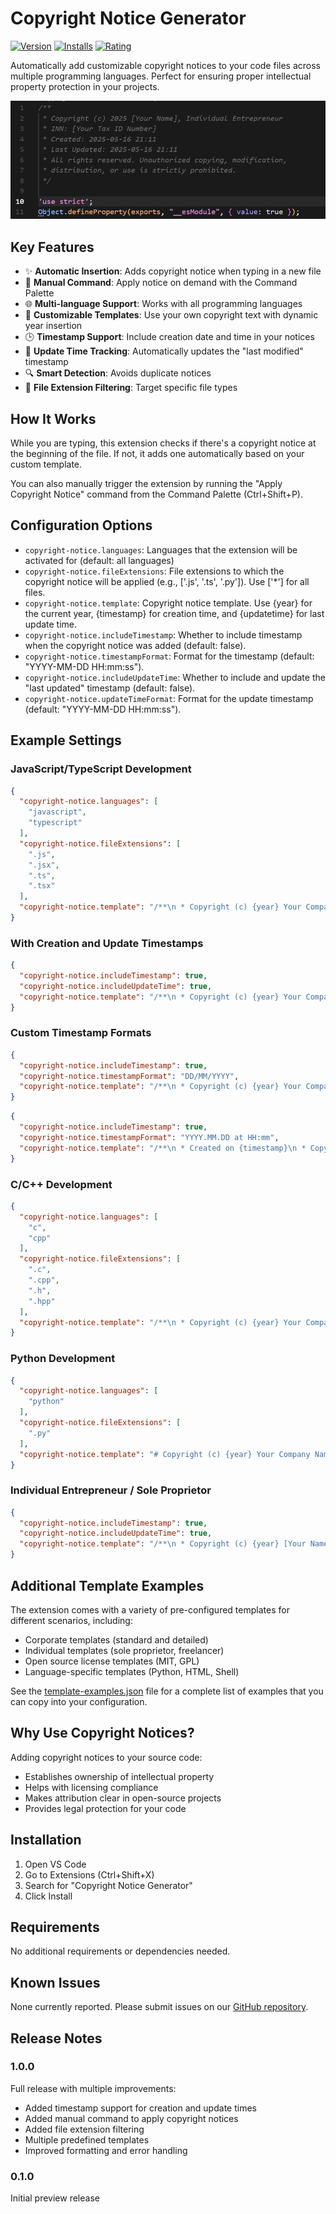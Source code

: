 # Copyright Notice Generator

[![Version](https://img.shields.io/badge/version-1.0.0-blue.svg)](https://marketplace.visualstudio.com/items?itemName=bivex.copyright-notice)
[![Installs](https://img.shields.io/badge/installs-new-brightgreen.svg)](https://marketplace.visualstudio.com/items?itemName=bivex.copyright-notice)
[![Rating](https://img.shields.io/badge/rating-5%20stars-yellow.svg)](https://marketplace.visualstudio.com/items?itemName=bivex.copyright-notice)

Automatically add customizable copyright notices to your code files across multiple programming languages. Perfect for ensuring proper intellectual property protection in your projects.

![Extension Demo](images/image.png)

## Key Features

- ✨ **Automatic Insertion**: Adds copyright notice when typing in a new file
- 🔄 **Manual Command**: Apply notice on demand with the Command Palette
- 🌐 **Multi-language Support**: Works with all programming languages
- 📝 **Customizable Templates**: Use your own copyright text with dynamic year insertion
- 🕒 **Timestamp Support**: Include creation date and time in your notices
- 🔄 **Update Time Tracking**: Automatically updates the "last modified" timestamp
- 🔍 **Smart Detection**: Avoids duplicate notices
- 🧩 **File Extension Filtering**: Target specific file types

## How It Works

While you are typing, this extension checks if there's a copyright notice at the beginning of the file. If not, it adds one automatically based on your custom template.

You can also manually trigger the extension by running the "Apply Copyright Notice" command from the Command Palette (Ctrl+Shift+P).

## Configuration Options

- `copyright-notice.languages`: Languages that the extension will be activated for (default: all languages)
- `copyright-notice.fileExtensions`: File extensions to which the copyright notice will be applied (e.g., ['.js', '.ts', '.py']). Use ['*'] for all files.
- `copyright-notice.template`: Copyright notice template. Use {year} for the current year, {timestamp} for creation time, and {updatetime} for last update time.
- `copyright-notice.includeTimestamp`: Whether to include timestamp when the copyright notice was added (default: false).
- `copyright-notice.timestampFormat`: Format for the timestamp (default: "YYYY-MM-DD HH:mm:ss").
- `copyright-notice.includeUpdateTime`: Whether to include and update the "last updated" timestamp (default: false).
- `copyright-notice.updateTimeFormat`: Format for the update timestamp (default: "YYYY-MM-DD HH:mm:ss").

## Example Settings

### JavaScript/TypeScript Development

```json
{
  "copyright-notice.languages": [
    "javascript", 
    "typescript"
  ],
  "copyright-notice.fileExtensions": [
    ".js",
    ".jsx",
    ".ts",
    ".tsx"
  ],
  "copyright-notice.template": "/**\n * Copyright (c) {year} Your Company Name\n * All rights reserved.\n */\n\n"
}
```

### With Creation and Update Timestamps

```json
{
  "copyright-notice.includeTimestamp": true,
  "copyright-notice.includeUpdateTime": true,
  "copyright-notice.template": "/**\n * Copyright (c) {year} Your Company Name\n * Created: {timestamp}\n * Last Updated: {updatetime}\n * All rights reserved.\n */\n\n"
}
```

### Custom Timestamp Formats

```json
{
  "copyright-notice.includeTimestamp": true,
  "copyright-notice.timestampFormat": "DD/MM/YYYY",
  "copyright-notice.template": "/**\n * Copyright (c) {year} Your Company Name\n * Date: {timestamp}\n * All rights reserved.\n */\n\n"
}
```

```json
{
  "copyright-notice.includeTimestamp": true,
  "copyright-notice.timestampFormat": "YYYY.MM.DD at HH:mm",
  "copyright-notice.template": "/**\n * Created on {timestamp}\n * Copyright (c) {year} Your Company Name\n * All rights reserved.\n */\n\n"
}
```

### C/C++ Development

```json
{
  "copyright-notice.languages": [
    "c",
    "cpp"
  ],
  "copyright-notice.fileExtensions": [
    ".c",
    ".cpp",
    ".h",
    ".hpp"
  ],
  "copyright-notice.template": "/**\n * Copyright (c) {year} Your Company Name\n * All rights reserved.\n */\n\n"
}
```

### Python Development

```json
{
  "copyright-notice.languages": [
    "python"
  ],
  "copyright-notice.fileExtensions": [
    ".py"
  ],
  "copyright-notice.template": "# Copyright (c) {year} Your Company Name\n# All rights reserved.\n\n"
}
```

### Individual Entrepreneur / Sole Proprietor

```json
{
  "copyright-notice.includeTimestamp": true,
  "copyright-notice.includeUpdateTime": true,
  "copyright-notice.template": "/**\n * Copyright (c) {year} [Your Name], Individual Entrepreneur\n * INN: [Your Tax ID Number]\n * Created: {timestamp}\n * Last Updated: {updatetime}\n * All rights reserved. Unauthorized copying, modification,\n * distribution, or use is strictly prohibited.\n */\n\n"
}
```

## Additional Template Examples

The extension comes with a variety of pre-configured templates for different scenarios, including:

- Corporate templates (standard and detailed)
- Individual templates (sole proprietor, freelancer)
- Open source license templates (MIT, GPL)
- Language-specific templates (Python, HTML, Shell)

See the [template-examples.json](https://github.com/bivex/copyright-notice/blob/main/template-examples.json) file for a complete list of examples that you can copy into your configuration.

## Why Use Copyright Notices?

Adding copyright notices to your source code:
- Establishes ownership of intellectual property
- Helps with licensing compliance
- Makes attribution clear in open-source projects
- Provides legal protection for your code

## Installation

1. Open VS Code
2. Go to Extensions (Ctrl+Shift+X)
3. Search for "Copyright Notice Generator"
4. Click Install

## Requirements

No additional requirements or dependencies needed.

## Known Issues

None currently reported. Please submit issues on our [GitHub repository](https://github.com/bivex/copyright-notice/issues).

## Release Notes

### 1.0.0

Full release with multiple improvements:
- Added timestamp support for creation and update times
- Added manual command to apply copyright notices
- Added file extension filtering
- Multiple predefined templates
- Improved formatting and error handling

### 0.1.0

Initial preview release 